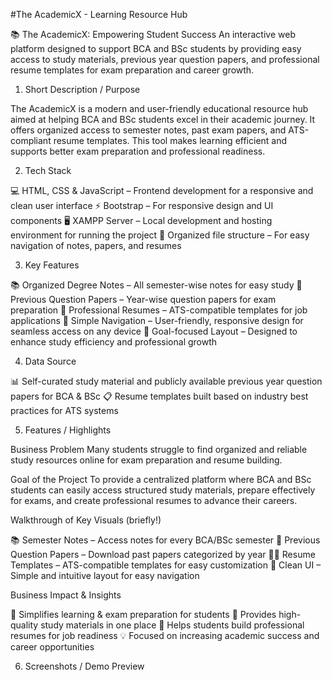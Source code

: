 #The AcademicX - Learning Resource Hub

📚 The AcademicX: Empowering Student Success
An interactive web platform designed to support BCA and BSc students by providing easy access to study materials, previous year question papers, and professional resume templates for exam preparation and career growth.

1. Short Description / Purpose

The AcademicX is a modern and user-friendly educational resource hub aimed at helping BCA and BSc students excel in their academic journey. It offers organized access to semester notes, past exam papers, and ATS-compliant resume templates. This tool makes learning efficient and supports better exam preparation and professional readiness.

2. Tech Stack

💻 HTML, CSS & JavaScript – Frontend development for a responsive and clean user interface
⚡ Bootstrap – For responsive design and UI components
🖥️ XAMPP Server – Local development and hosting environment for running the project
📑 Organized file structure – For easy navigation of notes, papers, and resumes

3. Key Features

📚 Organized Degree Notes – All semester-wise notes for easy study
📄 Previous Question Papers – Year-wise question papers for exam preparation
📑 Professional Resumes – ATS-compatible templates for job applications
🚀 Simple Navigation – User-friendly, responsive design for seamless access on any device
🎯 Goal-focused Layout – Designed to enhance study efficiency and professional growth

4. Data Source

📊 Self-curated study material and publicly available previous year question papers for BCA & BSc
📋 Resume templates built based on industry best practices for ATS systems

5. Features / Highlights

Business Problem
Many students struggle to find organized and reliable study resources online for exam preparation and resume building.

Goal of the Project
To provide a centralized platform where BCA and BSc students can easily access structured study materials, prepare effectively for exams, and create professional resumes to advance their careers.

Walkthrough of Key Visuals (briefly!)

📚 Semester Notes – Access notes for every BCA/BSc semester
📝 Previous Question Papers – Download past papers categorized by year
🧑‍💻 Resume Templates – ATS-compatible templates for easy customization
🌟 Clean UI – Simple and intuitive layout for easy navigation

Business Impact & Insights

🎯 Simplifies learning & exam preparation for students
📑 Provides high-quality study materials in one place
🚀 Helps students build professional resumes for job readiness
💡 Focused on increasing academic success and career opportunities

6. Screenshots / Demo Preview

